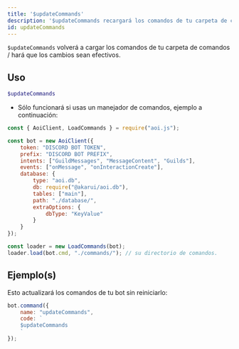 ```yaml
---
title: '$updateCommands'
description: '$updateCommands recargará los comandos de tu carpeta de comandos / hará que los cambios sean efectivos.'
id: updateCommands
---
```


`$updateCommands` volverá a cargar los comandos de tu carpeta de comandos / hará que los cambios sean efectivos.

## Uso

```php
$updateCommands
```

* Sólo funcionará si usas un manejador de comandos, ejemplo a continuación:

```javascript
const { AoiClient, LoadCommands } = require("aoi.js");

const bot = new AoiClient({
    token: "DISCORD BOT TOKEN",
    prefix: "DISCORD BOT PREFIX",
    intents: ["GuildMessages", "MessageContent", "Guilds"],
    events: ["onMessage", "onInteractionCreate"],
    database: {
        type: "aoi.db",
        db: require("@akarui/aoi.db"),
        tables: ["main"],
        path: "./database/",
        extraOptions: {
            dbType: "KeyValue"
        }
    }
});

const loader = new LoadCommands(bot);
loader.load(bot.cmd, "./commands/"); // su directorio de comandos.
```

## Ejemplo(s)

Esto actualizará los comandos de tu bot sin reiniciarlo:

```javascript
bot.command({
    name: "updateCommands",
    code: `
    $updateCommands
    `
});
```